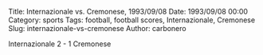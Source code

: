 Title: Internazionale vs. Cremonese, 1993/09/08
Date: 1993/09/08 00:00
Category: sports
Tags: football, football scores, Internazionale, Cremonese
Slug: internazionale-vs-cremonese
Author: carbonero


Internazionale 2 - 1 Cremonese

